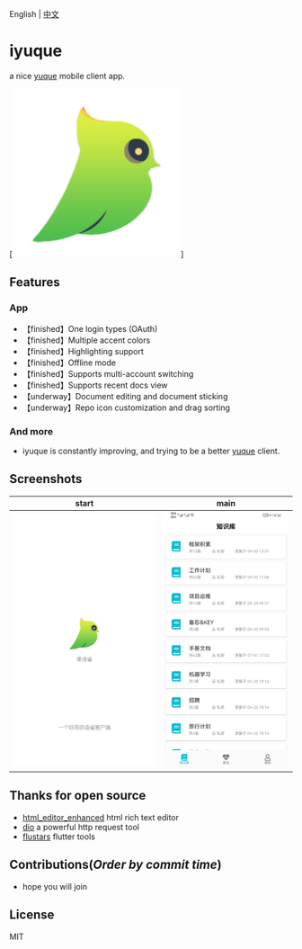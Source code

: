 English | [中文](/README.md)
# iyuque
a nice [yuque](https://www.yuque.com) mobile client app.

[![logo](https://raw.githubusercontent.com/thon-ju/iyuque/master/assets/images/ic_launcher.png?raw=true)]

## Features

### App
* 【finished】One login types (OAuth)
* 【finished】Multiple accent colors
* 【finished】Highlighting support
* 【finished】Offline mode
* 【finished】Supports multi-account switching
* 【finished】Supports recent docs view
* 【underway】Document editing and document sticking
* 【underway】Repo icon customization and drag sorting

### And more
* iyuque is constantly improving, and trying to be a better [yuque](https://www.yuque.com) client.

## Screenshots

| start | main |
|:-:|:-:|
| ![start](https://raw.githubusercontent.com/thon-ju/iyuque/master/assets/app/start.png?raw=true) | ![main](https://raw.githubusercontent.com/thon-ju/iyuque/master/assets/app/main.jpg?raw=true) |

## Thanks for open source

* [html_editor_enhanced](https://github.com/tneotia/html-editor-enhanced) html rich text editor
* [dio](https://github.com/flutterchina/dio) a powerful http request tool  
* [flustars](https://github.com/Sky24n/flustars) flutter tools   


## Contributions(*Order by commit time*)

* hope you will join


## License
MIT
